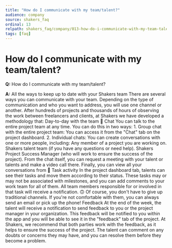 ```yaml
---
title: "How do I communicate with my team/talent?"
audience: company
source: shakers_faq
ordinal: 13
relpath: shakers_faq/company/013-how-do-i-communicate-with-my-team-talent.md
tags: [faq]
---
```


# How do I communicate with my team/talent?

**Q:** How do I communicate with my team/talent?

**A:** All the ways to keep up to date with your Shakers team There are several ways you can communicate with your team. Depending on the type of communication and who you want to address, you will use one channel or another. After hundreds of projects and thousands of hours of observing the work between freelancers and clients, at Shakers we have developed a methodology that: Day-to-day with the team 💬 Chat You can talk to the entire project team at any time. You can do this in two ways: 1. Group chat with the entire project team: You can access it from the "Chat" tab on the project dashboard. 2. Individual chats: You can create conversations with one or more people, including: Any member of a project you are working on. Shakers talent team (if you have any questions or need help). Shakers Project Success Manager (who will work to ensure the success of the project). From the chat itself, you can request a meeting with your talent or talents and make a video call there. Finally, you can view all your conversations from 🤖 Task activity In the project dashboard tab, talents can see their tasks and move them according to their status. These tasks may or may not be associated with milestones, and you can add comments to your work team for all of them. All team members responsible for or involved in that task will receive a notification. 🙃 Of course, you don't have to give up traditional channels. If you're not comfortable with them, you can always send an email or pick up the phone! Feedback At the end of the week, the talent will receive a notification to send feedback to you or the project manager in your organization. This feedback will be notified to you within the app and you will be able to see it in the "feedback" tab of the project. At Shakers, we recommend that both parties work with the feedback, as it helps to ensure the success of the project. The talent can comment on any doubts or concerns they may have, and you can resolve them before they become a problem.
